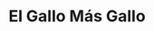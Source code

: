 ---
title: "El Gallo Más Gallo"
url: /san-juan-de-miraflores/el-gallo-mas-gallo/
shop: Haushaltsgeräte
---